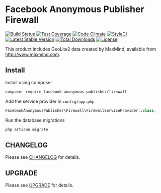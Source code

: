# Facebook Anonymous Publisher Firewall

[![Build Status](https://travis-ci.org/Facebook-Anonymous-Publisher/firewall.svg?branch=master)](https://travis-ci.org/Facebook-Anonymous-Publisher/firewall)
[![Test Coverage](https://codeclimate.com/github/Facebook-Anonymous-Publisher/firewall/badges/coverage.svg)](https://codeclimate.com/github/Facebook-Anonymous-Publisher/firewall/coverage)
[![Code Climate](https://codeclimate.com/github/Facebook-Anonymous-Publisher/firewall/badges/gpa.svg)](https://codeclimate.com/github/Facebook-Anonymous-Publisher/firewall)
[![StyleCI](https://styleci.io/repos/71771462/shield)](https://styleci.io/repos/71771462)
[![Latest Stable Version](https://poser.pugx.org/facebook-anonymous-publisher/firewall/v/stable?format=flat-square)](https://packagist.org/packages/facebook-anonymous-publisher/firewall)
[![Total Downloads](https://poser.pugx.org/facebook-anonymous-publisher/firewall/downloads?format=flat-square)](https://packagist.org/packages/facebook-anonymous-publisher/firewall)
[![License](https://poser.pugx.org/facebook-anonymous-publisher/firewall/license?format=flat-square)](https://packagist.org/packages/facebook-anonymous-publisher/firewall)

This product includes GeoLite2 data created by MaxMind, available from http://www.maxmind.com.

## Install

Install using composer

```bash
composer require facebook-anonymous-publisher/firewall
```

Add the service provider in `config/app.php`

```php
FacebookAnonymousPublisher\Firewall\FirewallServiceProvider::class,
```

Run the database migrations

```bash
php artisan migrate
```

## CHANGELOG

Please see [CHANGELOG](CHANGELOG.md) for details.

## UPGRADE

Please see [UPGRADE](UPGRADE.md) for details.

